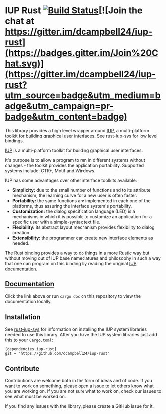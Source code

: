IUP Rust [![Build Status](https://travis-ci.org/dcampbell24/iup-rust.svg)](https://travis-ci.org/dcampbell24/iup-rust)[![Join the chat at https://gitter.im/dcampbell24/iup-rust](https://badges.gitter.im/Join%20Chat.svg)](https://gitter.im/dcampbell24/iup-rust?utm_source=badge&utm_medium=badge&utm_campaign=pr-badge&utm_content=badge)
=======================================

This library provides a high level wrapper around [IUP][1], a multi-platform
toolkit for building graphical user interfaces. See [rust-iup-sys](https://github.com/dcampbell24/rust-iup-sys) for low level bindings.

[IUP][1] is a multi-platform toolkit for building graphical user interfaces.

It's purpose is to allow a program to run in different systems without changes - the toolkit
provides the application portability. Supported systems include: GTK+, Motif and Windows.

IUP has some advantages over other interface toolkits available:

 + **Simplicity:** due to the small number of functions and to its attribute mechanism,
   the learning curve for a new user is often faster.
 + **Portability:** the same functions are implemented in each one of the platforms, thus
   assuring the interface system's portability.
 + **Customization:** the dialog specification language (LED) is a mechanisms in which it
   is possible to customize an application for a specific user with a simple-syntax text file.
 + **Flexibility:** its abstract layout mechanism provides flexibility to dialog creation.
 + **Extensibility:** the programmer can create new interface elements as needed.

The Rust binding provides a way to do things in a more Rustic way but without moving out of
IUP base nameclatures and philosophy in such a way that one can program on this binding by reading the
original [IUP documentation][1].

[Documentation](http://dcampbell24.github.io/iup-rust/)
---------------

Click the link above or run `cargo doc` on this repository to view the documentation locally.

Installation
------------

See [rust-iup-sys](https://github.com/dcampbell24/rust-iup-sys) for
information on installing the IUP system libraries needed to use this library.
After you have the IUP system libraries just add this to your `Cargo.toml`:

    [dependencies.iup-rust]
    git = "https://github.com/dcampbell24/iup-rust"

Contribute
----------

Contributions are welcome both in the form of ideas and of code. If you want to work on something, please open a issue to let others know what you are working on. If you are not sure what to work on, check our issues to see what must be worked on.

If you find any issues with the library, please create a GitHub issue for it.

[1]: http://www.tecgraf.puc-rio.br/iup/
